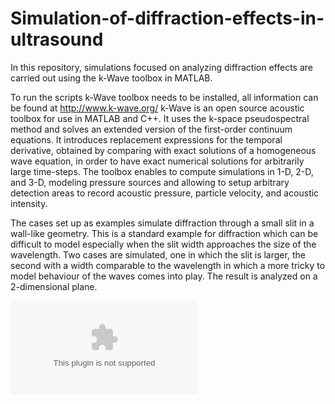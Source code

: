 # Simulation-of-diffraction-effects-in-ultrasound

In this repository, simulations focused on analyzing diffraction effects are carried out using the k-Wave toolbox in MATLAB.

To run the scripts k-Wave toolbox needs to be installed, all information can be found at http://www.k-wave.org/ 
k-Wave is an open source acoustic toolbox for use in MATLAB and C++. It uses the k-space pseudospectral method and solves an extended version of the first-order continuum equations. It introduces replacement expressions for the temporal derivative, obtained by comparing with exact solutions of a homogeneous
wave equation, in order to have exact numerical solutions for arbitrarily large time-steps. The toolbox enables to compute simulations in 1-D, 2-D, and 3-D, modeling pressure sources and allowing to setup arbitrary detection areas to record acoustic pressure, particle velocity,
and acoustic intensity.

The cases set up as examples simulate diffraction through a small slit in a wall-like geometry. This is a standard example for diffraction which can be difficult to model especially when the slit width approaches the size of the wavelength.
Two cases are simulated, one in which the slit is larger, the second with a width comparable to the wavelength in which a more tricky to model behaviour of the waves comes into play. The result is analyzed on a 2-dimensional plane.

![](images/diff_im0.eps)

